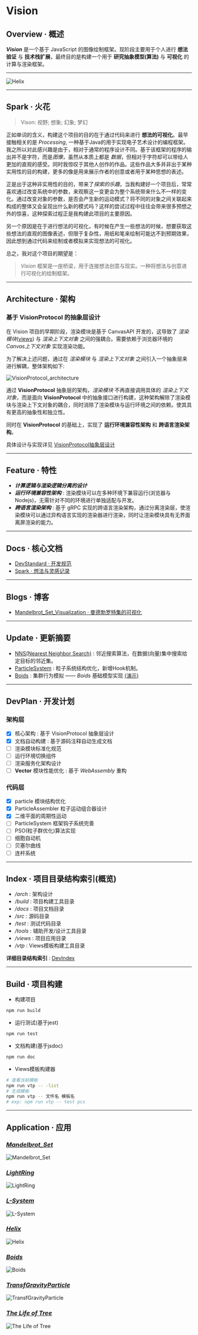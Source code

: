# Vision

## Overview · 概述
***Vision*** 是一个基于 JavaScript 的图像绘制框架。现阶段主要用于个人进行 **想法验证** 与 **技术栈扩展**，最终目的是构建一个用于 **研究抽象模型(算法)** 与 **可视化** 的计算与渲染框架。

--------------------------------------------------
![Helix](./img/disp/Helix.png)

--------------------------------------------------
## Spark · 火花
> Vison: 视野; 想象; 幻象; 梦幻

正如单词的含义，构建这个项目的目的在于通过代码来进行 **想法的可视化**。最早接触相关的是 *Processing*, 一种基于Java的用于实现电子艺术设计的编程框架。我之所以对此感兴趣是由于，相对于通常的程序设计不同。基于该框架的程序的输出并不是字符，而是*图像*，虽然从本质上都是 *数据*，但相对于字符却可以带给人更加的直观的感受。同时我惊叹于其他人创作的作品。这些作品大多并非出于某种实用性的目的构建，更多的像是用来展示作者的创意或者用于某种思想的表述。

正是出于这种非实用性的目的，带来了*探索的乐趣*，当我构建好一个项目后，常常喜欢通过改变系统中的参数，来观察这一变更会为整个系统带来什么不一样的变化。通过改变对象的参数，是否会产生新的运动模式？将不同的对象之间关联起来构成的整体又会呈现出什么新的模式吗？这样的尝试过程中往往会带来很多预想之外的惊喜，这种探索过程正是我构建此项目的主要原因。

另一个原因是在于进行想法的可视化，有时候在产生一些想法的时候，想要获取这些想法的直观的图像表述，但限于复杂性，用纸和笔来绘制可能达不到预期效果，因此想到通过代码来绘制或者模拟来实现想法的可视化。

总之，我对这个项目的期望是：

> *Vision* 框架是一座桥梁，用于连接想法创意与现实。一种将想法与创意进行可视化的绘制框架。

--------------------------------------------------
## Architecture · 架构
### 基于 **VisionProtocol** 的抽象层设计
在 Vision 项目的早期阶段，渲染模块是基于 CanvasAPI 开发的，这导致了 *渲染模块*([views](./views/)) 与 *渲染上下文对象* 之间的强耦合。需要依赖于浏览器环境的 *Canvas上下文对象* 实现渲染功能。  

为了解决上述问题，通过在 *渲染模块* 与 *渲染上下文对象* 之间引入一个抽象层来进行解耦，整体架构如下:

![VisionProtocol_architecture](./img/tech/VisionProtocol_architecture.png)

通过 **VisionProtocol** 抽象层的架构，*渲染模块* 不再直接调用具体的 *渲染上下文对象*，而是面向 **VisionProtocol** 中的抽象接口进行构建，这种架构解除了渲染模块与渲染上下文对象的耦合，同时消除了渲染模块与运行环境之间的依赖。使其具有更高的抽象性和独立性。

同时在 **VisionProtocol** 的基础上，实现了 **运行环境兼容性架构** 和 **跨语言渲染架构**。

具体设计与实现详见 [VisionProtocol抽象层设计](./arch/VisionProtocol/VisionProtocol.md)

--------------------------------------------------
## Feature · 特性
* ***计算逻辑与渲染逻辑分离的设计***
* ***运行环境兼容性架构*** : 渲染模块可以在多种环境下兼容运行(浏览器与Nodejs)，无需针对不同的环境进行单独适配与开发。
* ***跨语言渲染架构*** : 基于 gRPC 实现的跨语言渲染架构，通过分离渲染层，使渲染模块可以通过异构语言实现的渲染器进行渲染，同时让渲染模块具有无界面离屏渲染的能力。

--------------------------------------------------
## Docs · 核心文档 
* [DevStandard · 开发规范](./docs/DevStandard.md)
* [Spark · 想法与灵感记录](./Spark.md)

--------------------------------------------------
## Blogs · 博客
* [Mandelbrot_Set_Visualization · 曼德勃罗特集的可视化](./docs/blogs/Mandelbrot_Set_Visualization.md)

--------------------------------------------------
## Update · 更新摘要
* [NNS(Nearest Neighbor Search)](./src/algo/NNS.js) : 邻近搜索算法，在数据(向量)集中搜索给定目标的邻近集。
* [ParticleSystem](./src/particle/particle.js) : 粒子系统结构优化，新增Hook机制。
* [Boids](./src/algo/Boids.js) : 集群行为模拟 —— *Boids* 基础模型实现 [(演示)](./views/Research/Boids/boids.html)

--------------------------------------------------
## DevPlan · 开发计划

### 架构层
- [x] 核心架构 : 基于 VisionProtocol 抽象层设计
- [x] 文档自动构建 : 基于源码注释自动生成文档
- [ ] 渲染模块标准化规范
- [ ] 运行环境切换组件
- [ ] 渲染服务化架构设计
- [ ] **Vector** 模块性能优化 : 基于 *WebAssembly* 重构

### 代码层
- [x] particle 模块结构优化
- [x] ParticleAssembler 粒子运动组合器设计 
- [x] 二维平面的周期性运动
- [ ] ParticleSystem 框架钩子系统完善
- [ ] PSO(粒子群优化)算法实现
- [ ] 细胞自动机
- [ ] 贝塞尔曲线
- [ ] 连杆系统

--------------------------------------------------
## Index · 项目目录结构索引(概览)
* */arch* : 架构设计
* */build* : 项目构建工具目录
* */docs* : 项目文档目录
* */src* : 源码目录
* */test* : 测试代码目录
* */tools* : 辅助开发/设计工具目录
* */views* : 项目应用目录
* */vtp* : Views模板构建工具目录

**详细目录结构索引** : [DevIndex](./docs/DevIndex.md) 

--------------------------------------------------
## Build · 项目构建
* 构建项目 
```sh
npm run build
```

* 运行测试(基于jest)
```sh
npm run test
```

* 文档构建(基于jsdoc)
```sh
npm run doc
```

* Views模板构建器
```sh
# 查看当前模板
npm run vtp -- -list
# 生成模板
npm run vtp -- 文件名 模板名  
# exp: npm run vtp -- test pcs
```

--------------------------------------------------
## Application · 应用
### [*Mandelbrot_Set*](./views/Algorithm/Mandelbrot_Set/Mandelbrot_Set.html)
![Mandelbrot_Set](./img/disp/Mandelbrot_Set.png)
### [*LightRing*](./views/Projects/Ring/LightRing.html)
![LightRing](./img/disp/LightRing.png)
### [*L-System*](./views/Algorithm/LSystem/plants.html)
![L-System](./img/disp/plants.png)
### [*Helix*](./views/Projects/Helix/Helix.html)
![Helix](./img/disp/Helix_2.png)
### [*Boids*](./views/Research/Boids/boids_M0S1.html)
![Boids](./img/disp/boids_M0S1.png)
### [*TransfGravityParticle*](./views/Research/ParticleSystem/TransfGravityParticle.html)
![TransfGravityParticle](./img/disp/TransfGravityParticle.png)
### [*The Life of Tree*](./views/Projects/The%20Life%20of%20Tree/The%20Life%20of%20Tree.html)
![The Life of Tree](./img/disp/TheLifeofTree.png)
